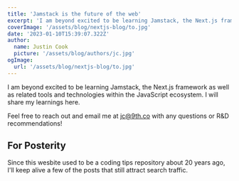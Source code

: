 ```yaml
---
title: 'Jamstack is the future of the web'
excerpt: 'I am beyond excited to be learning Jamstack, the Next.js framework as well as related tools and technologies within the JavaScript ecosystem. I will share my learnings here.'
coverImage: '/assets/blog/nextjs-blog/to.jpg'
date: '2023-01-10T15:39:07.322Z'
author:
  name: Justin Cook
  picture: '/assets/blog/authors/jc.jpg'
ogImage:
  url: '/assets/blog/nextjs-blog/to.jpg'
---
```


I am beyond excited to be learning Jamstack, the Next.js framework as well as related tools and technologies within the JavaScript ecosystem. I will share my learnings here.

Feel free to reach out and email me at <jc@9th.co> with any questions or R&D recommendations!

## For Posterity

Since this wesbite used to be a coding tips repository about 20 years ago, I'll keep alive a few of the posts that still attract search traffic.
